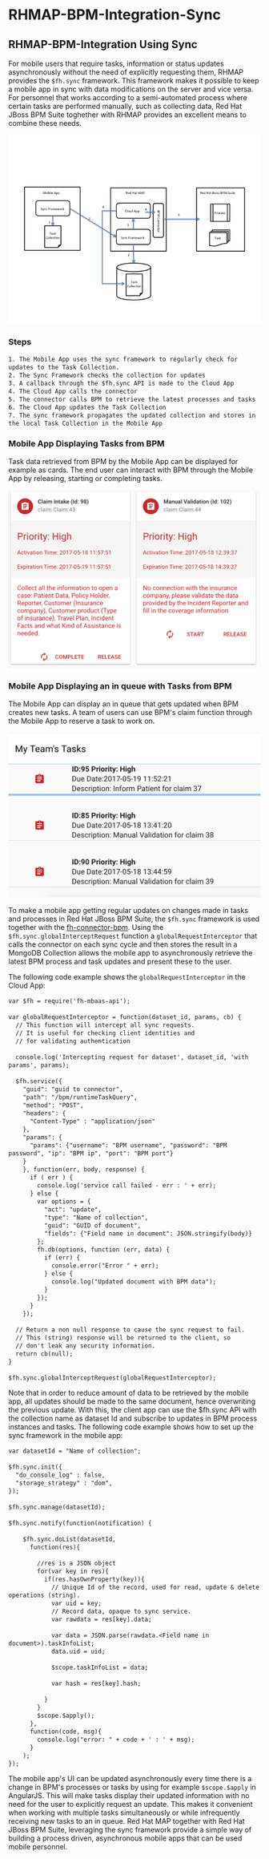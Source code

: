 # RHMAP-BPM-Integration-Sync

## RHMAP-BPM-Integration Using Sync
For mobile users that require tasks, information or status updates asynchronously without the need of explicitly requesting them, RHMAP provides the `$fh.sync` framework. This framework makes it possible to keep a mobile app in sync with data modifications on the server and vice versa. For personnel that works according to a semi-automated process where certain tasks are performed manually, such as collecting data, Red Hat JBoss BPM Suite toghether with RHMAP provides an excellent means to combine these needs.

![alt text](./img/architecture.png "Architecture")

### Steps
```
1. The Mobile App uses the sync framework to regularly check for updates to the Task Collection.
2. The Sync Framework checks the collection for updates
3. A callback through the $fh.sync API is made to the Cloud App
4. The Cloud App calls the connector
5. The connector calls BPM to retrieve the latest processes and tasks
6. The Cloud App updates the Task Collection
7. The sync framework propagates the updated collection and stores in the local Task Collection in the Mobile App

```
### Mobile App Displaying Tasks from BPM
Task data retrieved from BPM by the Mobile App can be displayed for example as cards.
The end user can interact with BPM through the Mobile App by releasing, starting or completing tasks.

![alt text](./img/cardswithtasks.png "Cards with tasks")

### Mobile App Displaying an in queue with Tasks from BPM
The Mobile App can display an in queue that gets updated when BPM creates new tasks.
A team of users can use BPM's claim function through the Mobile App to reserve a task to work on.

![alt text](./img/myteamstasks.png "List with tasks")

To make a mobile app getting regular updates on changes made in tasks and processes in Red Hat JBoss BPM Suite,
the `$fh.sync` framework is used together with the [fh-connector-bpm](https://github.com/sebastianfaulhaber/fh-connector-bpm).
Using the `$fh.sync.globalInterceptRequest` function a `globalRequestInterceptor` that calls the connector on each sync cycle and then stores the result in a MongoDB Collection allows the mobile app to asynchronously retrieve the latest BPM process and task updates and present these to the user.

The following code example shows the `globalRequestInterceptor` in the Cloud App:

```
var $fh = require('fh-mbaas-api');

var globalRequestInterceptor = function(dataset_id, params, cb) {
  // This function will intercept all sync requests.
  // It is useful for checking client identities and
  // for validating authentication

  console.log('Intercepting request for dataset', dataset_id, 'with params', params);

  $fh.service({
    "guid": "guid to connector",
    "path": "/bpm/runtimeTaskQuery",
    "method": "POST",
    "headers": {
      "Content-Type" : "application/json"
    },
    "params": {
      "params": {"username": "BPM username", "password": "BPM password", "ip": "BPM ip", "port": "BPM port"}
    }
    }, function(err, body, response) {
      if ( err ) {
        console.log('service call failed - err : ' + err);
      } else {
        var options = {
          "act": "update",
          "type": "Name of collection",
          "guid": "GUID of document",
          "fields": {"Field name in document": JSON.stringify(body)}
        };
        fh.db(options, function (err, data) {
          if (err) {
            console.error("Error " + err);
          } else {
            console.log("Updated document with BPM data");
          }
        });
      }
    });

  // Return a non null response to cause the sync request to fail.
  // This (string) response will be returned to the client, so
  // don't leak any security information.
  return cb(null);
}

$fh.sync.globalInterceptRequest(globalRequestInterceptor);
```

Note that in order to reduce amount of data to be retrieved by the mobile app, all updates should be made to the same document, hence overwriting the previous update.
With this, the client app can use the $fh.sync API with the collection name as dataset Id and subscribe to updates in BPM process instances and tasks.
The following code example shows how to set up the sync framework in the mobile app:

```
var datasetId = "Name of collection";

$fh.sync.init({
  "do_console_log" : false,
  "storage_strategy" : "dom",
});

$fh.sync.manage(datasetId);

$fh.sync.notify(function(notification) {

    $fh.sync.doList(datasetId,
      function(res){

        //res is a JSON object
        for(var key in res){
          if(res.hasOwnProperty(key)){
            // Unique Id of the record, used for read, update & delete operations (string).
            var uid = key;
            // Record data, opaque to sync service.
            var rawdata = res[key].data;

            var data = JSON.parse(rawdata.<Field name in document>).taskInfoList;
            data.uid = uid;

            $scope.taskInfoList = data;

            var hash = res[key].hash;

          }
        }
        $scope.$apply();
      },
      function(code, msg){
        console.log("error: " + code + ' : ' + msg);
      }
    );
});
```
The mobile app's UI can be updated asynchronously every time there is a change in BPM's processes or tasks by using for example `$scope.$apply` in AngularJS. This will make tasks display their updated information with no need for the user to
explicitly request an update. This makes it convenient when working with multiple tasks simultaneously or while
infrequently receiving new tasks to an in queue.
Red Hat MAP together with Red Hat JBoss BPM Suite, leveraging the sync framework provide a simple way of building a process driven, asynchronous mobile apps that can be used mobile personnel.
